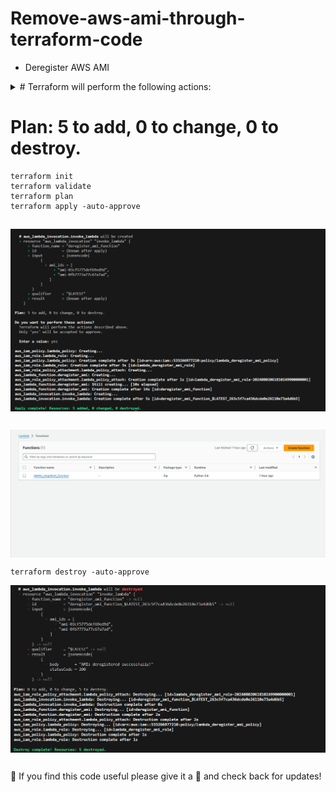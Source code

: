 # Remove-aws-ami-through-terraform-code

- Deregister AWS AMI

<details><summary># Terraform will perform the following actions:</summary>
<p>

```BASH
Terraform will perform the following actions
```
- aws_iam_policy.lambda_policy will be created
- aws_iam_role.lambda_role will be created
- aws_iam_role_policy_attachment.lambda_policy_attach will be created
- aws_lambda_function.deregister_ami will be created
- aws_lambda_invocation.invoke_lambda will be created  
</p>

</details>


# Plan: 5 to add, 0 to change, 0 to destroy.
```
terraform init
terraform validate
terraform plan
terraform apply -auto-approve
```
##
<img align="center" src="terraform-run.png">

##
<img align="center" src="Lambda-function.png">

```
terraform destroy -auto-approve
```

<img align="center" src="terraform-destroyed.png">

##
🙂 If you find this code useful please give it a 🌟 and check back for updates! 

